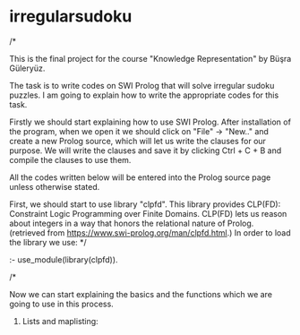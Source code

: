 # irregularsudoku


/*

This is the final project for the course "Knowledge Representation" by Büşra Güleryüz.


The task is to write codes on SWI Prolog that will solve irregular sudoku puzzles. I am going to explain how to write the appropriate codes for this task.


Firstly we should start explaining how to use SWI Prolog. After installation of the program, when we open it we should click on "File" -> "New.." and create a new Prolog source, which will let us write the clauses for our purpose. We will write the clauses and save it by clicking Ctrl + C + B and compile the clauses to use them. 


All the codes written below will be entered into the Prolog source page unless otherwise stated.

First, we should start to use library "clpfd". 
This library provides CLP(FD): Constraint Logic Programming over Finite Domains.  CLP(FD) lets us reason about integers in a way that honors the relational nature of Prolog. (retrieved from https://www.swi-prolog.org/man/clpfd.html.) In order to load the library we use: 
*/


:- use_module(library(clpfd)).


/* 


Now we can start explaining the basics and the functions which we are going to use in this process.

1) Lists and maplisting: 
